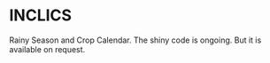 # INCLICS
Rainy Season and Crop Calendar.
The shiny code is ongoing. But it is available on request.
